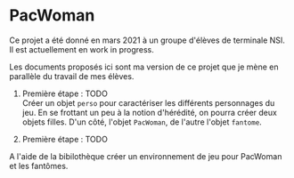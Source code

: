 # PacWoman

Ce projet a été donné en mars 2021 à un groupe d'élèves de terminale NSI. Il est actuellement en work in progress.

Les documents proposés ici sont ma version de ce projet que je mène en parallèle du travail de mes élèves.


1. Première étape : TODO <br />
Créer un objet `perso` pour caractériser les différents personnages du jeu. En se frottant un peu à la notion d'hérédité, on pourra créer deux objets filles.
D'un côté, l'objet `PacWoman`, de l'autre l'objet `fantome`.


1. Première étape : TODO

A l'aide de la bibilothèque créer un environnement de jeu pour PacWoman et les fantômes.
